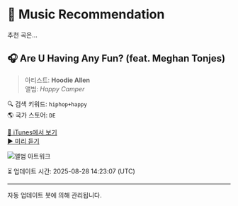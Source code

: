 
# 🎵 Music Recommendation

추천 곡은...

## 🎧 Are U Having Any Fun? (feat. Meghan Tonjes)  
> 아티스트: **Hoodie Allen**  
> 앨범: _Happy Camper_  

🔍 검색 키워드: `hiphop+happy`  
🌎 국가 스토어: `DE`

[🔗 iTunes에서 보기](https://music.apple.com/de/album/are-u-having-any-fun-feat-meghan-tonjes/1076720621?i=1076720624&uo=4)  
[▶️ 미리 듣기](https://audio-ssl.itunes.apple.com/itunes-assets/AudioPreview125/v4/ed/1b/b7/ed1bb795-9041-ef2d-6753-ecd1b174ad70/mzaf_8041243364799230991.plus.aac.p.m4a)

![앨범 아트워크](https://is1-ssl.mzstatic.com/image/thumb/Music124/v4/9f/f5/3e/9ff53e23-0e90-77b2-a051-f02d5b715abd/859716433035_cover.jpg/100x100bb.jpg)

⏳ 업데이트 시간: 2025-08-28 14:23:07 (UTC)

---
자동 업데이트 봇에 의해 관리됩니다.
